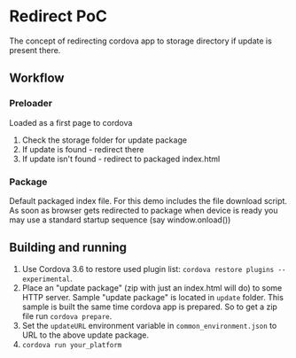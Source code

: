 # Redirect PoC

The concept of redirecting cordova app to storage directory if update is present there.

## Workflow

### Preloader

Loaded as a first page to cordova

1. Check the storage folder for update package
2. If update is found - redirect there
3. If update isn't found - redirect to packaged index.html

### Package

Default packaged index file. For this demo includes the file download script.
As soon as browser gets redirected to package when device is ready you may use a standard startup sequence (say window.onload())

## Building and running

1. Use Cordova 3.6 to restore used plugin list: `cordova restore plugins --experimental`.
2. Place an "update package" (zip with just an index.html will do) to some HTTP server. Sample "update package" is located in `update` folder. This sample is built the same time cordova app is prepared. So to get a zip file run `cordova prepare`.
2. Set the `updateURL` environment variable in `common_environment.json` to URL to the above update package.
3. `cordova run your_platform`